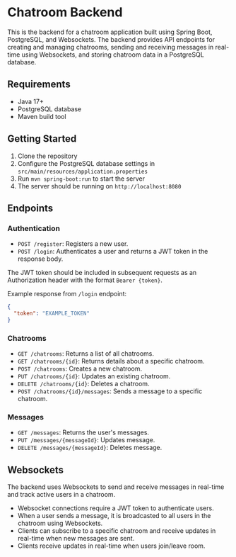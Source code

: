 # Chatroom Backend

This is the backend for a chatroom application built using Spring Boot, PostgreSQL, and Websockets. The backend provides API endpoints for creating and managing chatrooms, sending and receiving messages in real-time using Websockets, and storing chatroom data in a PostgreSQL database.


## Requirements
- Java 17+
- PostgreSQL database
- Maven build tool

## Getting Started
1. Clone the repository
2. Configure the PostgreSQL database settings in `src/main/resources/application.properties`
3. Run `mvn spring-boot:run` to start the server
4. The server should be running on `http://localhost:8080`

## Endpoints

### Authentication
- `POST /register`: Registers a new user.
- `POST /login`: Authenticates a user and returns a JWT token in the response body.

The JWT token should be included in subsequent requests as an Authorization header with the format `Bearer {token}`.

Example response from `/login` endpoint:
```json
{
  "token": "EXAMPLE_TOKEN"
}
```

### Chatrooms
- `GET /chatrooms`: Returns a list of all chatrooms.
- `GET /chatrooms/{id}`: Returns details about a specific chatroom.
- `POST /chatrooms`: Creates a new chatroom.
- `PUT /chatrooms/{id}`: Updates an existing chatroom.
- `DELETE /chatrooms/{id}`: Deletes a chatroom.
- `POST /chatrooms/{id}/messages`: Sends a message to a specific chatroom.

### Messages
- `GET /messages`:  Returns the user's messages.
- `PUT /messages/{messageId}`: Updates message.
- `DELETE /messages/{messageId}`: Deletes message.

## Websockets

The backend uses Websockets to send and receive messages in real-time and track active users in a chatroom.
- Websocket connections require a JWT token to authenticate users.
- When a user sends a message, it is broadcasted to all users in the chatroom using Websockets.
- Clients can subscribe to a specific chatroom and receive updates in real-time when new messages are sent.
- Clients receive updates in real-time when users join/leave room.
